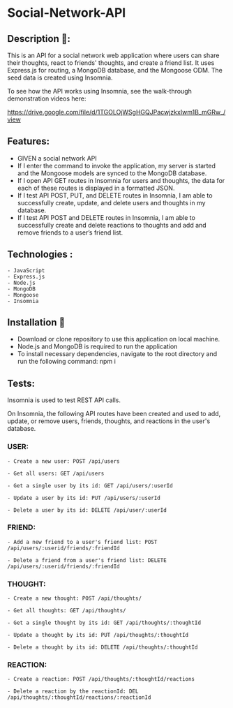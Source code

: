# Social-Network-API

## Description 📝:

This is an API for a social network web application where users can share their thoughts, react to friends' thoughts, and create a friend list. It uses Express.js for routing, a MongoDB database, and the Mongoose ODM. The seed data is created using Insomnia.

To see how the API works using Insomnia, see the walk-through demonstration videos here:

https://drive.google.com/file/d/1TGOLOjWSgHGQJPacwjzkxIwm1B_mGRw_/view


## Features:

* GIVEN a social network API
* If I enter the command to invoke the application, my server is started and the Mongoose models are synced to the MongoDB database.
* If I open API GET routes in Insomnia for users and thoughts, the data for each of these routes is displayed in a formatted JSON.
* If I test API POST, PUT, and DELETE routes in Insomnia, I am able to successfully create, update, and delete users and thoughts in my database.
* If I test API POST and DELETE routes in Insomnia, I am able to successfully create and delete reactions to thoughts and add and remove friends to a user’s friend list.


## Technologies :

```
- JavaScript
- Express.js
- Node.js
- MongoDB
- Mongoose
- Insomnia
```

## Installation 🔧

- Download or clone repository to use this application on local machine.
- Node.js and MongoDB is required to run the application
- To install necessary dependencies, navigate to the root directory and run the following command: npm i

## Tests:

Insomnia is used to test REST API calls. 

On Insomnia, the following API routes have been created and used to add, update, or remove users, friends, thoughts, and reactions in the user's database.

### USER:

```
- Create a new user: POST /api/users

- Get all users: GET /api/users

- Get a single user by its id: GET /api/users/:userId

- Update a user by its id: PUT /api/users/:userId

- Delete a user by its id: DELETE /api/user/:userId
```

### FRIEND:
```
- Add a new friend to a user's friend list: POST /api/users/:userid/friends/:friendId

- Delete a friend from a user's friend list: DELETE /api/users/:userid/friends/:friendId
```
### THOUGHT:
```
- Create a new thought: POST /api/thoughts/

- Get all thoughts: GET /api/thoughts/

- Get a single thought by its id: GET /api/thoughts/:thoughtId

- Update a thought by its id: PUT /api/thoughts/:thoughtId

- Delete a thought by its id: DELETE /api/thoughts/:thoughtId
```
### REACTION:
```
- Create a reaction: POST /api/thoughts/:thoughtId/reactions

- Delete a reaction by the reactionId: DEL /api/thoughts/:thoughtId/reactions/:reactionId
```


